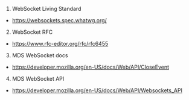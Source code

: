 1. WebSocket Living Standard 
- https://websockets.spec.whatwg.org/

2. WebSocket RFC 
- https://www.rfc-editor.org/rfc/rfc6455

3. MDS WebSocket docs
- https://developer.mozilla.org/en-US/docs/Web/API/CloseEvent

4. MDS WebSocket API
- https://developer.mozilla.org/en-US/docs/Web/API/Websockets_API